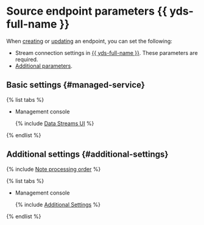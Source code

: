 # Source endpoint parameters {{ yds-full-name }}

When [creating](../index.md#create) or [updating](../index.md#update) an endpoint, you can set the following:

* Stream connection settings in [{{ yds-full-name }}](#managed-service). These parameters are required.
* [Additional parameters](#additional-settings).

## Basic settings {#managed-service}

{% list tabs %}

- Management console

    {% include [Data Streams UI](../../../../_includes/data-transfer/necessary-settings/ui/yandex-data-streams.md) %}

{% endlist %}

## Additional settings {#additional-settings}

{% include [Note processing order](../../../../_includes/data-transfer/notes/kafka-yds-processing-order.md) %}

{% list tabs %}

- Management console

    {% include [Additional Settings](../../../../_includes/data-transfer/kf-yds-additional-settings.md) %}

{% endlist %}


